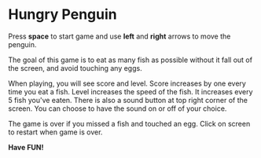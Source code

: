 # Hungry Penguin

Press **space** to start game and use **left** and **right** arrows to move the penguin.

The goal of this game is to eat as many fish as possible without it fall out of the screen, and avoid touching any eggs.

When playing, you will see score and level. Score increases by one every time you eat a fish. Level increases the speed of the fish. It increases every 5 fish you've eaten.
There is also a sound button at top right corner of the screen. You can choose to have the sound on or off of your choice.

The game is over if you missed a fish and touched an egg. Click on screen to restart when game is over.

**Have FUN!**
